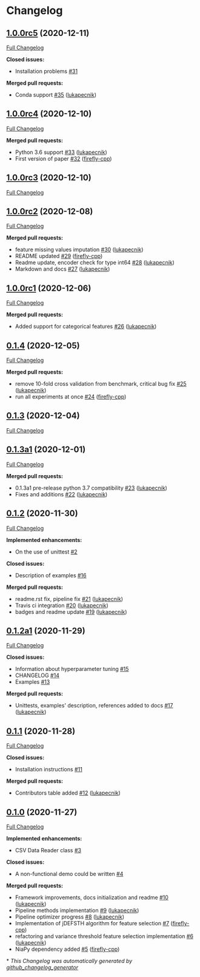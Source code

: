 # Changelog

## [1.0.0rc5](https://github.com/lukapecnik/niaaml/tree/1.0.0rc5) (2020-12-11)

[Full Changelog](https://github.com/lukapecnik/niaaml/compare/1.0.0rc4...1.0.0rc5)

**Closed issues:**

- Installation problems [\#31](https://github.com/lukapecnik/NiaAML/issues/31)

**Merged pull requests:**

- Conda support [\#35](https://github.com/lukapecnik/NiaAML/pull/35) ([lukapecnik](https://github.com/lukapecnik))

## [1.0.0rc4](https://github.com/lukapecnik/niaaml/tree/1.0.0rc4) (2020-12-10)

[Full Changelog](https://github.com/lukapecnik/niaaml/compare/1.0.0rc3...1.0.0rc4)

**Merged pull requests:**

- Python 3.6 support [\#33](https://github.com/lukapecnik/NiaAML/pull/33) ([lukapecnik](https://github.com/lukapecnik))
- First version of paper [\#32](https://github.com/lukapecnik/NiaAML/pull/32) ([firefly-cpp](https://github.com/firefly-cpp))

## [1.0.0rc3](https://github.com/lukapecnik/niaaml/tree/1.0.0rc3) (2020-12-10)

[Full Changelog](https://github.com/lukapecnik/niaaml/compare/1.0.0rc2...1.0.0rc3)

## [1.0.0rc2](https://github.com/lukapecnik/niaaml/tree/1.0.0rc2) (2020-12-08)

[Full Changelog](https://github.com/lukapecnik/niaaml/compare/1.0.0rc1...1.0.0rc2)

**Merged pull requests:**

- feature missing values imputation [\#30](https://github.com/lukapecnik/NiaAML/pull/30) ([lukapecnik](https://github.com/lukapecnik))
- README updated [\#29](https://github.com/lukapecnik/NiaAML/pull/29) ([firefly-cpp](https://github.com/firefly-cpp))
- Readme update, encoder check for type int64 [\#28](https://github.com/lukapecnik/NiaAML/pull/28) ([lukapecnik](https://github.com/lukapecnik))
- Markdown and docs [\#27](https://github.com/lukapecnik/NiaAML/pull/27) ([lukapecnik](https://github.com/lukapecnik))

## [1.0.0rc1](https://github.com/lukapecnik/niaaml/tree/1.0.0rc1) (2020-12-06)

[Full Changelog](https://github.com/lukapecnik/niaaml/compare/0.1.4...1.0.0rc1)

**Merged pull requests:**

- Added support for categorical features [\#26](https://github.com/lukapecnik/NiaAML/pull/26) ([lukapecnik](https://github.com/lukapecnik))

## [0.1.4](https://github.com/lukapecnik/niaaml/tree/0.1.4) (2020-12-05)

[Full Changelog](https://github.com/lukapecnik/niaaml/compare/0.1.3...0.1.4)

**Merged pull requests:**

- remove 10-fold cross validation from benchmark, critical bug fix [\#25](https://github.com/lukapecnik/NiaAML/pull/25) ([lukapecnik](https://github.com/lukapecnik))
- run all experiments at once [\#24](https://github.com/lukapecnik/NiaAML/pull/24) ([firefly-cpp](https://github.com/firefly-cpp))

## [0.1.3](https://github.com/lukapecnik/niaaml/tree/0.1.3) (2020-12-04)

[Full Changelog](https://github.com/lukapecnik/niaaml/compare/0.1.3a1...0.1.3)

## [0.1.3a1](https://github.com/lukapecnik/niaaml/tree/0.1.3a1) (2020-12-01)

[Full Changelog](https://github.com/lukapecnik/niaaml/compare/0.1.2...0.1.3a1)

**Merged pull requests:**

- 0.1.3a1 pre-release python 3.7 compatibility [\#23](https://github.com/lukapecnik/NiaAML/pull/23) ([lukapecnik](https://github.com/lukapecnik))
- Fixes and additions [\#22](https://github.com/lukapecnik/NiaAML/pull/22) ([lukapecnik](https://github.com/lukapecnik))

## [0.1.2](https://github.com/lukapecnik/niaaml/tree/0.1.2) (2020-11-30)

[Full Changelog](https://github.com/lukapecnik/niaaml/compare/0.1.2a1...0.1.2)

**Implemented enhancements:**

- On the use of unittest [\#2](https://github.com/lukapecnik/NiaAML/issues/2)

**Closed issues:**

- Description of examples [\#16](https://github.com/lukapecnik/NiaAML/issues/16)

**Merged pull requests:**

- readme.rst fix, pipeline fix [\#21](https://github.com/lukapecnik/NiaAML/pull/21) ([lukapecnik](https://github.com/lukapecnik))
- Travis ci integration [\#20](https://github.com/lukapecnik/NiaAML/pull/20) ([lukapecnik](https://github.com/lukapecnik))
- badges and readme update [\#19](https://github.com/lukapecnik/NiaAML/pull/19) ([lukapecnik](https://github.com/lukapecnik))

## [0.1.2a1](https://github.com/lukapecnik/niaaml/tree/0.1.2a1) (2020-11-29)

[Full Changelog](https://github.com/lukapecnik/niaaml/compare/0.1.1...0.1.2a1)

**Closed issues:**

- Information about hyperparameter tuning [\#15](https://github.com/lukapecnik/NiaAML/issues/15)
- CHANGELOG [\#14](https://github.com/lukapecnik/NiaAML/issues/14)
- Examples [\#13](https://github.com/lukapecnik/NiaAML/issues/13)

**Merged pull requests:**

- Unittests, examples' description, references added to docs [\#17](https://github.com/lukapecnik/NiaAML/pull/17) ([lukapecnik](https://github.com/lukapecnik))

## [0.1.1](https://github.com/lukapecnik/niaaml/tree/0.1.1) (2020-11-28)

[Full Changelog](https://github.com/lukapecnik/niaaml/compare/0.1.0...0.1.1)

**Closed issues:**

- Installation instructions [\#11](https://github.com/lukapecnik/NiaAML/issues/11)

**Merged pull requests:**

- Contributors table added [\#12](https://github.com/lukapecnik/NiaAML/pull/12) ([lukapecnik](https://github.com/lukapecnik))

## [0.1.0](https://github.com/lukapecnik/niaaml/tree/0.1.0) (2020-11-27)

[Full Changelog](https://github.com/lukapecnik/niaaml/compare/fbf47d71adb6ba72aa9210e4ead316b318253862...0.1.0)

**Implemented enhancements:**

- CSV Data Reader class [\#3](https://github.com/lukapecnik/NiaAML/issues/3)

**Closed issues:**

- A non-functional demo could be written [\#4](https://github.com/lukapecnik/NiaAML/issues/4)

**Merged pull requests:**

- Framework improvements, docs initialization and readme [\#10](https://github.com/lukapecnik/NiaAML/pull/10) ([lukapecnik](https://github.com/lukapecnik))
- Pipeline methods implementation [\#9](https://github.com/lukapecnik/NiaAML/pull/9) ([lukapecnik](https://github.com/lukapecnik))
- Pipeline optimizer progress [\#8](https://github.com/lukapecnik/NiaAML/pull/8) ([lukapecnik](https://github.com/lukapecnik))
- Implementation of jDEFSTH algorithm for feature selection [\#7](https://github.com/lukapecnik/NiaAML/pull/7) ([firefly-cpp](https://github.com/firefly-cpp))
- refactoring and variance threshold feature selection implementation [\#6](https://github.com/lukapecnik/NiaAML/pull/6) ([lukapecnik](https://github.com/lukapecnik))
- NiaPy dependency added [\#5](https://github.com/lukapecnik/NiaAML/pull/5) ([firefly-cpp](https://github.com/firefly-cpp))



\* *This Changelog was automatically generated by [github_changelog_generator](https://github.com/github-changelog-generator/github-changelog-generator)*
